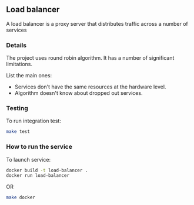 ## Load balancer

A load balancer is a proxy server that distributes traffic across a number of services

### Details

The project uses round robin algorithm. It has a number of significant limitations. 

List the main ones:
- Services don't have the same resources at the hardware level.
- Algorithm doesn't know about dropped out services. 

### Testing

To run integration test:

```bash
make test
```    

### How to run the service

To launch service:

```bash
docker build -t load-balancer .
docker run load-balancer
```

OR

```bash
make docker
```